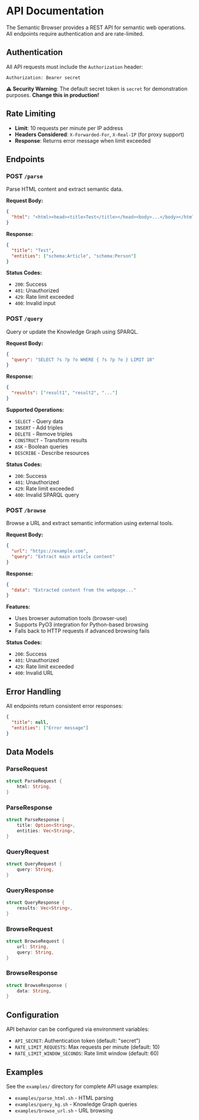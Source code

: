 # API Documentation

The Semantic Browser provides a REST API for semantic web operations. All endpoints require authentication and are rate-limited.

## Authentication

All API requests must include the `Authorization` header:
```
Authorization: Bearer secret
```

**⚠️ Security Warning**: The default secret token is `secret` for demonstration purposes. **Change this in production!**

## Rate Limiting

- **Limit**: 10 requests per minute per IP address
- **Headers Considered**: `X-Forwarded-For`, `X-Real-IP` (for proxy support)
- **Response**: Returns error message when limit exceeded

## Endpoints

### POST `/parse`

Parse HTML content and extract semantic data.

**Request Body:**
```json
{
  "html": "<html><head><title>Test</title></head><body>...</body></html>"
}
```

**Response:**
```json
{
  "title": "Test",
  "entities": ["schema:Article", "schema:Person"]
}
```

**Status Codes:**
- `200`: Success
- `401`: Unauthorized
- `429`: Rate limit exceeded
- `400`: Invalid input

### POST `/query`

Query or update the Knowledge Graph using SPARQL.

**Request Body:**
```json
{
  "query": "SELECT ?s ?p ?o WHERE { ?s ?p ?o } LIMIT 10"
}
```

**Response:**
```json
{
  "results": ["result1", "result2", "..."]
}
```

**Supported Operations:**
- `SELECT` - Query data
- `INSERT` - Add triples
- `DELETE` - Remove triples
- `CONSTRUCT` - Transform results
- `ASK` - Boolean queries
- `DESCRIBE` - Describe resources

**Status Codes:**
- `200`: Success
- `401`: Unauthorized
- `429`: Rate limit exceeded
- `400`: Invalid SPARQL query

### POST `/browse`

Browse a URL and extract semantic information using external tools.

**Request Body:**
```json
{
  "url": "https://example.com",
  "query": "Extract main article content"
}
```

**Response:**
```json
{
  "data": "Extracted content from the webpage..."
}
```

**Features:**
- Uses browser automation tools (browser-use)
- Supports PyO3 integration for Python-based browsing
- Falls back to HTTP requests if advanced browsing fails

**Status Codes:**
- `200`: Success
- `401`: Unauthorized
- `429`: Rate limit exceeded
- `400`: Invalid URL

## Error Handling

All endpoints return consistent error responses:

```json
{
  "title": null,
  "entities": ["Error message"]
}
```

## Data Models

### ParseRequest
```rust
struct ParseRequest {
    html: String,
}
```

### ParseResponse
```rust
struct ParseResponse {
    title: Option<String>,
    entities: Vec<String>,
}
```

### QueryRequest
```rust
struct QueryRequest {
    query: String,
}
```

### QueryResponse
```rust
struct QueryResponse {
    results: Vec<String>,
}
```

### BrowseRequest
```rust
struct BrowseRequest {
    url: String,
    query: String,
}
```

### BrowseResponse
```rust
struct BrowseResponse {
    data: String,
}
```

## Configuration

API behavior can be configured via environment variables:

- `API_SECRET`: Authentication token (default: "secret")
- `RATE_LIMIT_REQUESTS`: Max requests per minute (default: 10)
- `RATE_LIMIT_WINDOW_SECONDS`: Rate limit window (default: 60)

## Examples

See the `examples/` directory for complete API usage examples:
- `examples/parse_html.sh` - HTML parsing
- `examples/query_kg.sh` - Knowledge Graph queries
- `examples/browse_url.sh` - URL browsing
